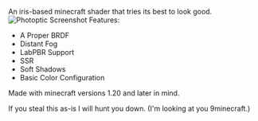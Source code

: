 An iris-based minecraft shader that tries its best to look good.
![Photoptic Screenshot](https://i.imgur.com/9goIJnx.png)
Features:
- A Proper BRDF
- Distant Fog
- LabPBR Support
- SSR
- Soft Shadows
- Basic Color Configuration

Made with minecraft versions 1.20 and later in mind.

If you steal this as-is I will hunt you down. (I'm looking at you 9minecraft.)
